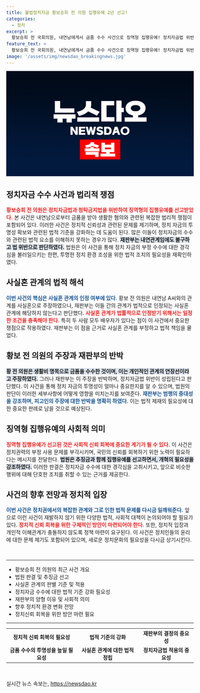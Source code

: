 ```yaml
---
title: 불법정치자금 황보승희 전 의원 집행유예 2년 선고!
categories:
  - 정치
excerpt: >
  황보승희 전 국회의원, 내연남에게서 금품 수수 사건으로 징역형 집행유예! 정치자금법 위반으로 유죄 판결, 추징금 1억4000여만원 부과. 진실은 과연? 클릭해 확인하세요!
feature_text: >
  황보승희 전 국회의원, 내연남에게서 금품 수수 사건으로 징역형 집행유예! 정치자금법 위반으로 유죄 판결, 추징금 1억4000여만원 부과. 진실은 과연? 클릭해 확인하세요!
image: '/assets/img/newsdao_breakingnews.jpg'
---
```


<p><img src="/assets/img/newsdao_breakingnews.jpg" alt="koreaapp 속보" /></p>

<h2 data-ke-size="size26">정치자금 수수 사건과 법리적 쟁점</h2>

<p data-ke-size="size16"><b><span style="color: #ee2323;">황보승희 전 의원은 정치자금법과 청탁금지법을 위반하여 징역형의 집행유예를 선고받았다.</span></b> 본 사건은 내연남으로부터 금품을 받아 생활한 혐의와 관련된 복잡한 법리적 쟁점이 포함되어 있다. 이러한 사건은 정치적 신뢰성과 관련된 문제를 제기하며, 정치 자금의 투명성 확보와 관련된 법적 기준을 강화하는 데 도움이 된다. 많은 이들이 정치자금의 수수와 관련된 법적 요소를 이해하지 못하는 경우가 많다. <b><span style="background-color: #21538527;">재판부는 내연관계임에도 불구하고 법 위반으로 판단하였다.</span></b> 법원은 이 사건을 통해 정치 자금의 부정 수수에 대한 경각심을 불러일으키는 한편, 투명한 정치 환경 조성을 위한 법적 조치의 필요성을 재확인하였다.</p>

<h2 data-ke-size="size26">사실혼 관계의 법적 해석</h2>

<p data-ke-size="size16"><b><span style="color: #1a5490;">이번 사건의 핵심은 사실혼 관계의 인정 여부에 있다.</span></b> 황보 전 의원은 내연남 A씨와의 관계를 사실혼으로 주장하였으나, 재판부는 이들 간의 관계가 법적으로 인정되는 사실혼 관계에 해당하지 않는다고 판단했다. <b><span style="color: #ee2323;">사실혼 관계가 법률적으로 인정받기 위해서는 일정한 조건을 충족해야 한다.</span></b> 특히 두 사람 모두 배우자가 있다는 점이 이 사건에서 중요한 쟁점으로 작용하였다. 재판부는 이 점을 근거로 사실혼 관계를 부정하고 법적 책임을 물었다.</p>

<h2 data-ke-size="size26">황보 전 의원의 주장과 재판부의 반박</h2>

<p data-ke-size="size16"><b><span style="background-color: #21538527;">황 전 의원은 생활비 명목으로 금품을 수수한 것이며, 이는 개인적인 관계의 연장선이라고 주장하였다.</span></b> 그러나 재판부는 이 주장을 반박하며, 정치자금법 위반이 성립된다고 판단했다. 이 사건을 통해 정치 자금의 투명성이 얼마나 중요한지를 알 수 있으며, 법원의 판단이 이러한 세부사항에 어떻게 영향을 미치는지를 보여준다. <b><span style="color: #1a5490;">재판부는 범행의 중대성을 강조하며, 피고인의 주장에 대한 반박을 명확히 하였다.</span></b> 이는 법적 제재의 필요성에 대한 중요한 판례로 남을 것으로 예상된다.</p>

<h2 data-ke-size="size26">징역형 집행유예의 사회적 의미</h2>

<p data-ke-size="size16"><b><span style="color: #ee2323;">징역형 집행유예가 선고된 것은 사회적 신뢰 회복에 중요한 계기가 될 수 있다.</span></b> 이 사건은 정치권력의 부정 사용 문제를 부각시키며, 국민의 신뢰를 회복하기 위한 노력이 필요하다는 메시지를 전달한다. <b><span style="background-color: #21538527;">법원은 추징금과 함께 집행유예를 선고하면서, 개혁의 필요성을 강조하였다.</span></b> 이러한 판결은 정치자금 수수에 대한 경각심을 고취시키고, 앞으로 비슷한 행위에 대해 단호한 조치를 취할 수 있는 근거를 제공한다.</p>

<h2 data-ke-size="size26">사건의 향후 전망과 정치적 입장</h2>

<p data-ke-size="size16"><b><span style="color: #1a5490;">이번 사건은 정치권에서의 복잡한 관계와 그로 인한 법적 문제를 다시금 일깨워준다.</span></b> 앞으로 이런 사건이 재발하지 않기 위한 다양한 법적, 사회적 대책이 논의되어야 할 필요가 있다. <b><span style="color: #ee2323;">정치적 신뢰 회복을 위한 구체적인 방안이 마련되어야 한다.</span></b> 또한, 정치적 입장과 개인적 이해관계가 충돌하지 않도록 정책 마련이 요구된다. 이 사건은 정치인들의 윤리에 대한 문제 제기도 포함되어 있으며, 새로운 정치문화의 필요성을 다시금 상기시킨다.</p>

<p data-ke-size="size16">&nbsp;</p>

<hr />

<ul>
<li>황보승희 전 의원의 최근 사건 개요</li>
<li>법원 판결 및 추징금 선고</li>
<li>사실혼 관계의 판별 기준 및 적용</li>
<li>정치자금 수수에 대한 법적 기준 강화 필요성</li>
<li>재판부의 양형 이유 및 사회적 의미</li>
<li>향후 정치적 환경 변화 전망</li>
<li>정치신뢰 회복을 위한 방안 마련 필요</li>
</ul>

<hr />

<table>
<tr>
<td style="text-align: center; height: 17px;"><b>정치적 신뢰 회복의 필요성</b></td>
<td style="text-align: center; height: 17px;"><b>법적 기준의 강화</b></td>
<td style="text-align: center; height: 17px;"><b>재판부의 결정의 중요성</b></td>
</tr>
<tr>
<td style="text-align: center; height: 17px;"><b>금품 수수의 투명성을 높일 필요성</b></td>
<td style="text-align: center; height: 17px;"><b>사실혼 관계에 대한 법적 정립</b></td>
<td style="text-align: center; height: 17px;"><b>정치자금법 적용의 중요성</b></td>
</tr>
</table>

<p data-ke-size="size16">&nbsp;</p>
실시간 뉴스 속보는, <a href="https://newsdao.kr" rel="dofollow">https://newsdao.kr</a>


